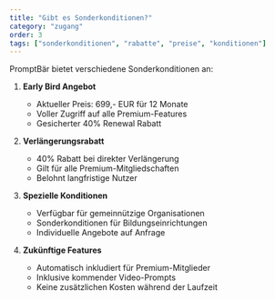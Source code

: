```yaml
---
title: "Gibt es Sonderkonditionen?"
category: "zugang"
order: 3
tags: ["sonderkonditionen", "rabatte", "preise", "konditionen"]
---
```


PromptBär bietet verschiedene Sonderkonditionen an:

1. **Early Bird Angebot**
   - Aktueller Preis: 699,- EUR für 12 Monate
   - Voller Zugriff auf alle Premium-Features
   - Gesicherter 40% Renewal Rabatt

2. **Verlängerungsrabatt**
   - 40% Rabatt bei direkter Verlängerung
   - Gilt für alle Premium-Mitgliedschaften
   - Belohnt langfristige Nutzer

3. **Spezielle Konditionen**
   - Verfügbar für gemeinnützige Organisationen
   - Sonderkonditionen für Bildungseinrichtungen
   - Individuelle Angebote auf Anfrage

4. **Zukünftige Features**
   - Automatisch inkludiert für Premium-Mitglieder
   - Inklusive kommender Video-Prompts
   - Keine zusätzlichen Kosten während der Laufzeit
